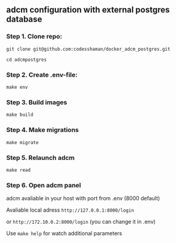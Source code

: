 ## adcm configuration with external postgres database

### Step 1. Clone repo:

``git clone git@github.com:codesshaman/docker_adcm_postgres.git``

``cd adcmpostgres``

### Step 2. Create .env-file:

``make env``

### Step 3. Build images

``make build``

### Step 4. Make migrations

``make migrate``

### Step 5. Relaunch adcm

``make read``

### Step 6. Open adcm panel

adcm avaliable in your host with port from .env (8000 default)

Avaliable local adress ``http://127.0.0.1:8000/login``

or ``http://172.10.0.2:8000/login`` (you can change it in .env)

Use ``make help`` for watch additional parameters
